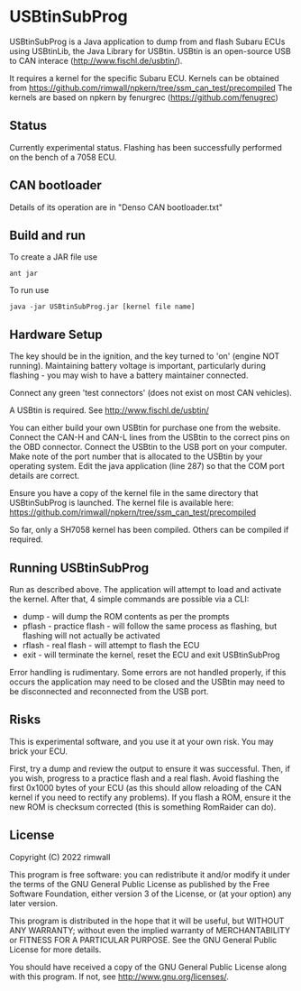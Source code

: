 USBtinSubProg
=============

USBtinSubProg is a Java application to dump from and flash Subaru ECUs
using USBtinLib, the Java Library for USBtin. USBtin is an open-source 
USB to CAN interace (http://www.fischl.de/usbtin/).

It requires a kernel for the specific Subaru ECU. Kernels can be obtained
from https://github.com/rimwall/npkern/tree/ssm_can_test/precompiled
The kernels are based on npkern by fenurgrec (https://github.com/fenugrec)

Status
------

Currently experimental status. Flashing has been successfully performed
on the bench of a 7058 ECU.

CAN bootloader
---------------------

Details of its operation are in "Denso CAN bootloader.txt" 


Build and run
-------------

To create a JAR file use
```
ant jar
```

To run use
```
java -jar USBtinSubProg.jar [kernel file name]
```

Hardware Setup
--------------

The key should be in the ignition, and the key turned to 'on' (engine NOT running). Maintaining battery voltage is important, particularly during flashing - you may wish to have a battery maintainer connected.

Connect any green 'test connectors' (does not exist on most CAN vehicles).

A USBtin is required. See http://www.fischl.de/usbtin/

You can either build your own USBtin for purchase one from the website. Connect the CAN-H and CAN-L lines from the USBtin to the correct pins on the OBD connector. Connect the USBtin to the USB port on your computer. Make note of the port number that is allocated to the USBtin by your operating system. Edit the java application (line 287) so that the COM port details are correct.

Ensure you have a copy of the kernel file in the same directory that USBtinSubProg is launched. The kernel file is available here: https://github.com/rimwall/npkern/tree/ssm_can_test/precompiled

So far, only a SH7058 kernel has been compiled. Others can be compiled if required.

Running USBtinSubProg
---------------------

Run as described above. The application will attempt to load and activate the kernel. After that, 4 simple commands are possible via a CLI:
- dump - will dump the ROM contents as per the prompts
- pflash - practice flash - will follow the same process as flashing, but flashing will not actually be activated
- rflash - real flash - will attempt to flash the ECU
- exit - will terminate the kernel, reset the ECU and exit USBtinSubProg

Error handling is rudimentary. Some errors are not handled properly, if this occurs the application may need to be closed and the USBtin may need to be disconnected and reconnected from the USB port.

Risks
-----

This is experimental software, and you use it at your own risk. You may brick your ECU.

First, try a dump and review the output to ensure it was successful. Then, if you wish, progress to a practice flash and a real flash. Avoid flashing the first 0x1000 bytes of your ECU (as this should allow reloading of the CAN kernel if you need to rectify any problems). If you flash a ROM, ensure it the new ROM is checksum corrected (this is something RomRaider can do).

License
-------

Copyright (C) 2022  rimwall

This program is free software: you can redistribute it and/or modify
it under the terms of the GNU General Public License as published by
the Free Software Foundation, either version 3 of the License, or
(at your option) any later version.

This program is distributed in the hope that it will be useful,
but WITHOUT ANY WARRANTY; without even the implied warranty of
MERCHANTABILITY or FITNESS FOR A PARTICULAR PURPOSE.  See the
GNU General Public License for more details.

You should have received a copy of the GNU General Public License
along with this program.  If not, see <http://www.gnu.org/licenses/>.

